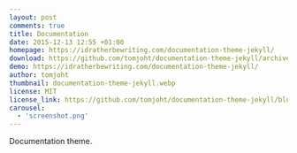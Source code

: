 ```yaml
---
layout: post
comments: true
title: Documentation
date: 2015-12-13 12:55 +01:00
homepage: https://idratherbewriting.com/documentation-theme-jekyll/
download: https://github.com/tomjoht/documentation-theme-jekyll/archive/gh-pages.zip
demo: https://idratherbewriting.com/documentation-theme-jekyll/
author: tomjoht
thumbnail: documentation-theme-jekyll.webp
license: MIT
license_link: https://github.com/tomjoht/documentation-theme-jekyll/blob/gh-pages/licenses/LICENSE.txt
carousel:
  - 'screenshot.png'
---
```


Documentation theme.
